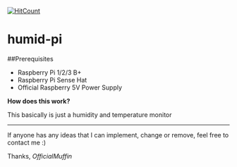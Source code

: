 [![HitCount](http://hits.dwyl.com/OfficialMuffin/humid-pi.svg)](http://hits.dwyl.com/OfficialMuffin/humid-pi)

# humid-pi
##Prerequisites
 - Raspberry Pi 1/2/3 B+
 - Raspberry Pi Sense Hat
 - Official Raspberry 5V Power Supply

**How does this work?**

This basically is just a humidity and temperature monitor

-------------------------------------------------------------------------------------------

If anyone has any ideas that I can implement, change or remove, feel free to contact me :)

Thanks, *OfficialMuffin*
